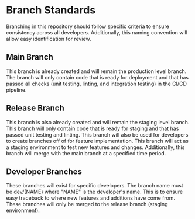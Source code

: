 # Branch Standards

Branching in this repository should follow specific criteria to ensure consistency across all developers. Additionally, this naming convention will allow easy identification for review.

## Main Branch

This branch is already created and will remain the production level branch. The branch will only contain code that is ready for deployment and that has passed all checks (unit testing, linting, and integration testing) in the CI/CD pipeline.

## Release Branch

This branch is also already created and will remain the staging level branch. This branch will only contain code that is ready for staging and that has passed unit testing and linting. This branch will also be used for developers to create branches off of for feature implementation. This branch will act as a staging environment to test new features and changes. Additionally, this branch will merge with the main branch at a specified time period.

## Developer Branches

These branches will exist for specific developers. The branch name must be dev/(NAME) where "NAME" is the developer's name. This is to ensure easy traceback to where new features and additions have come from. These branches will only be merged to the release branch (staging environment).
